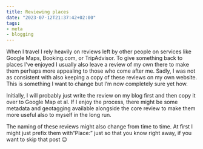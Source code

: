 ```yaml
---
title: Reviewing places
date: "2023-07-12T21:37:42+02:00"
tags:
- meta
- blogging
---
```


When I travel I rely heavily on reviews left by other people on services like Google Maps, Booking.com, or TripAdvisor. To give something back to places I’ve enjoyed I usually also leave a review of my own there to make them perhaps more appealing to those who come after me. Sadly, I was not as consistent with also keeping a copy of these reviews on my own website. This is something I want to change but I’m now completely sure yet how. 

Initially, I will probably just write the review on my blog first and then copy it over to Google Map et al.  If I enjoy the process, there might be some metadata and geotagging available alongside the core review to make them more useful also to myself in the long run.

The naming of these reviews might also change from time to time. At first I might just prefix them with“Place:” just so that you know right away, if you want to skip that post 😉
